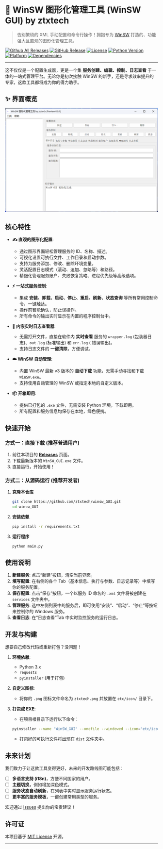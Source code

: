 # 🚀 WinSW 图形化管理工具 (WinSW GUI) by ztxtech

> 告别繁琐的 XML 手动配置和命令行操作！拥抱专为 [WinSW](https://github.com/winsw/winsw) 打造的、功能强大且直观的图形化管理工具。

[![Github All Releases](https://img.shields.io/github/downloads/ztxtech/winsw_GUI/total?style=flat-square)](https://github.com/ztxtech/winsw_GUI/releases)
[![GitHub Release](https://img.shields.io/github/v/release/ztxtech/winsw_GUI?include_prereleases&sort=semver&style=flat-square)](https://github.com/ztxtech/winsw_GUI/releases)
[![License](https://img.shields.io/github/license/ztxtech/winsw_GUI?style=flat-square)](LICENSE)
[![Python Version](https://img.shields.io/badge/python-3.12-blue?style=flat-square)](https://www.python.org/)
[![Platform](https://img.shields.io/badge/platform-windows-lightgrey?style=flat-square)](https://github.com/ztxtech/winsw_GUI)
[![Dependencies](https://img.shields.io/badge/dependencies-requests-orange?style=flat-square)](https://github.com/ztxtech/winsw_GUI)

---

这不仅仅是一个配置生成器，更是一个集 **服务创建、编辑、控制、日志查看**
于一体的一站式管理平台。无论你是初次接触 WinSW 的新手，还是寻求效率提升的专家，这款工具都将成为你的得力助手。

## ✨ 界面概览

![界面](etc/screenshot/main.png)

## 核心特性

- **✍️ 直观的图形化配置**:

  - 通过图形界面轻松管理服务的 ID、名称、描述。
  - 可视化设置可执行文件、工作目录和启动参数。
  - 支持为服务添加、修改、删除环境变量。
  - 灵活配置日志模式（滚动、追加、忽略等）和路径。
  - 精细化管理服务账户、失败恢复策略、进程优先级等高级选项。

- **⚡️ 一站式服务控制**:

  - 集成 **安装、卸载、启动、停止、重启、刷新、状态查询** 等所有常用控制命令，一键触达。
  - 操作前智能确认，防止误操作。
  - 所有命令的输出实时显示在内置的程序控制台中。

- **📜 内嵌实时日志查看器**:

  - 无需打开文件，直接在软件内 **实时查看** 服务的 `wrapper.log` (包装器日志)、`out.log` (标准输出) 和 `err.log` (
    错误输出)。
  - 支持日志文件的 **一键清除**，方便调试。

- **☁️ WinSW 自动管理**:

  - 内置 WinSW 最新 v3 版本的 **自动下载** 功能，无需手动寻找和下载 `WinSW.exe`。
  - 支持使用自动管理的 WinSW 或指定本地的自定义版本。

- **📦 开箱即用**:

  - 提供已打包的 `.exe` 文件，无需安装 Python 环境，下载即用。
  - 所有配置和服务信息均保存在本地，绿色便携。

## 快速开始

### 方式一：直接下载 (推荐普通用户)

1. 前往本项目的 [**Releases**](https://github.com/ztxtech/winsw_GUI/releases) 页面。
2. 下载最新版本的 `WinSW_GUI.exe` 文件。
3. 直接运行，开始使用！

### 方式二：从源码运行 (推荐开发者)

1. **克隆本仓库**

   ```bash
   git clone https://github.com/ztxtech/winsw_GUI.git
   cd winsw_GUI
   ```

2. **安装依赖**

   ```bash
   pip install -r requirements.txt
   ```

3. **运行程序**

   ```bash
   python main.py
   ```

## 使用说明

1. **新建服务**: 点击“新建”按钮，清空当前界面。
2. **填写配置**: 在右侧的各个 Tab（基本信息、执行与参数、日志记录等）中填写你的服务配置。
3. **保存配置**: 点击“保存”按钮，一个以服务 ID 命名的 `.xml` 文件将被创建在 `services` 文件夹中。
4. **管理服务**: 选中左侧列表中的服务后，即可使用“安装”、“启动”、“停止”等按钮来控制你的 Windows 服务。
5. **查看日志**: 在“日志查看”Tab 中实时监控服务的运行日志。

## 开发与构建

想要自己修改代码或重新打包？没问题！

1. **环境依赖**:

   - Python 3.x
   - `requests`
   - `pyinstaller` (用于打包)

2. **自定义图标**:

   - 将你的 `.png` 图标文件命名为 `ztxtech.png` 并放置在 `etc/icon/` 目录下。

3. **打包成 EXE**:

   - 在项目根目录下运行以下命令：

   <!-- end list -->

   ```bash
   pyinstaller --name "WinSW_GUI" --onefile --windowed --icon="etc/icon/ztxtech.png" --add-data "etc;etc" main.py
   ```

   - 打包好的可执行文件将出现在 `dist` 文件夹中。

## 未来计划

我们致力于让这款工具变得更好，未来的开发路线图可能包括：

- [ ] **多语言支持 (i18n)**，方便不同国家的用户。
- [ ] **主题切换**，例如增加深色模式。
- [ ] **服务状态自动刷新**，在列表中实时显示服务运行状态。
- [ ] **更丰富的服务模板**，一键创建常用类型的服务。

欢迎通过 [Issues](https://github.com/ztxtech/winsw_GUI/issues) 提出你的宝贵建议！

## 许可证

本项目基于 [MIT License](https://github.com/ztxtech/winsw_GUI/blob/main/LICENSE) 开源。

---
